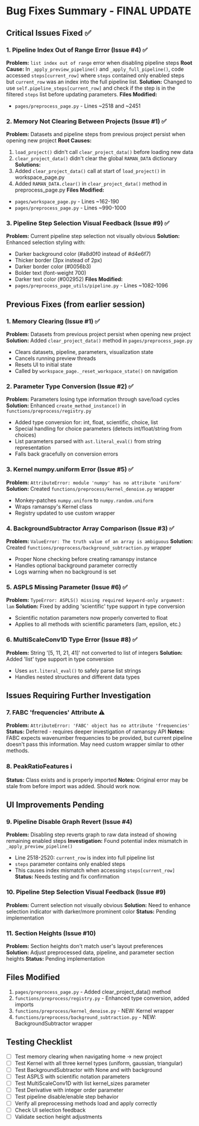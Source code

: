 # Bug Fixes Summary - FINAL UPDATE

## Critical Issues Fixed ✅

### 1. Pipeline Index Out of Range Error (Issue #4) ✅
**Problem:** `list index out of range` error when disabling pipeline steps
**Root Cause:** In `_apply_preview_pipeline()` and `_apply_full_pipeline()`, code accessed `steps[current_row]` where `steps` contained only enabled steps but `current_row` was an index into the full pipeline list.
**Solution:** Changed to use `self.pipeline_steps[current_row]` and check if the step is in the filtered `steps` list before updating parameters.
**Files Modified:**
- `pages/preprocess_page.py` - Lines ~2518 and ~2451

### 2. Memory Not Clearing Between Projects (Issue #1) ✅
**Problem:** Datasets and pipeline steps from previous project persist when opening new project
**Root Causes:**
1. `load_project()` didn't call `clear_project_data()` before loading new data
2. `clear_project_data()` didn't clear the global `RAMAN_DATA` dictionary
**Solutions:**
1. Added `clear_project_data()` call at start of `load_project()` in workspace_page.py
2. Added `RAMAN_DATA.clear()` in `clear_project_data()` method in preprocess_page.py
**Files Modified:**
- `pages/workspace_page.py` - Lines ~162-190
- `pages/preprocess_page.py` - Lines ~990-1000

### 3. Pipeline Step Selection Visual Feedback (Issue #9) ✅
**Problem:** Current pipeline step selection not visually obvious
**Solution:** Enhanced selection styling with:
- Darker background color (#a8d0f0 instead of #d4e6f7)
- Thicker border (3px instead of 2px)  
- Darker border color (#0056b3)
- Bolder text (font-weight 700)
- Darker text color (#002952)
**Files Modified:**
- `pages/preprocess_page_utils/pipeline.py` - Lines ~1082-1096

## Previous Fixes (from earlier session)

### 1. Memory Clearing (Issue #1) ✅
**Problem:** Datasets from previous project persist when opening new project
**Solution:** Added `clear_project_data()` method in `pages/preprocess_page.py`
- Clears datasets, pipeline, parameters, visualization state
- Cancels running preview threads
- Resets UI to initial state
- Called by `workspace_page._reset_workspace_state()` on navigation

### 2. Parameter Type Conversion (Issue #2) ✅
**Problem:** Parameters losing type information through save/load cycles
**Solution:** Enhanced `create_method_instance()` in `functions/preprocess/registry.py`
- Added type conversion for: int, float, scientific, choice, list
- Special handling for choice parameters (detects int/float/string from choices)
- List parameters parsed with `ast.literal_eval()` from string representation
- Falls back gracefully on conversion errors

### 3. Kernel numpy.uniform Error (Issue #5) ✅
**Problem:** `AttributeError: module 'numpy' has no attribute 'uniform'`
**Solution:** Created `functions/preprocess/kernel_denoise.py` wrapper
- Monkey-patches `numpy.uniform` to `numpy.random.uniform`
- Wraps ramanspy's Kernel class
- Registry updated to use custom wrapper

### 4. BackgroundSubtractor Array Comparison (Issue #3) ✅
**Problem:** `ValueError: The truth value of an array is ambiguous`
**Solution:** Created `functions/preprocess/background_subtraction.py` wrapper
- Proper None checking before creating ramanspy instance
- Handles optional background parameter correctly
- Logs warning when no background is set

### 5. ASPLS Missing Parameter (Issue #6) ✅
**Problem:** `TypeError: ASPLS() missing required keyword-only argument: lam`
**Solution:** Fixed by adding 'scientific' type support in type conversion
- Scientific notation parameters now properly converted to float
- Applies to all methods with scientific parameters (lam, epsilon, etc.)

### 6. MultiScaleConv1D Type Error (Issue #8) ✅
**Problem:** String '[5, 11, 21, 41]' not converted to list of integers
**Solution:** Added 'list' type support in type conversion
- Uses `ast.literal_eval()` to safely parse list strings
- Handles nested structures and different data types

## Issues Requiring Further Investigation

### 7. FABC 'frequencies' Attribute ⚠️
**Problem:** `AttributeError: 'FABC' object has no attribute 'frequencies'`
**Status:** Deferred - requires deeper investigation of ramanspy API
**Notes:** FABC expects wavenumber frequencies to be provided, but current pipeline
doesn't pass this information. May need custom wrapper similar to other methods.

### 8. PeakRatioFeatures ℹ️
**Status:** Class exists and is properly imported
**Notes:** Original error may be stale from before import was added. Should work now.

## UI Improvements Pending

### 9. Pipeline Disable Graph Revert (Issue #4)
**Problem:** Disabling step reverts graph to raw data instead of showing remaining enabled steps
**Investigation:** Found potential index mismatch in `_apply_preview_pipeline()`
- Line 2518-2520: `current_row` is index into full pipeline list
- `steps` parameter contains only enabled steps
- This causes index mismatch when accessing `steps[current_row]`
**Status:** Needs testing and fix confirmation

### 10. Pipeline Step Selection Visual Feedback (Issue #9)
**Problem:** Current selection not visually obvious
**Solution:** Need to enhance selection indicator with darker/more prominent color
**Status:** Pending implementation

### 11. Section Heights (Issue #10)
**Problem:** Section heights don't match user's layout preferences  
**Solution:** Adjust preprocessed data, pipeline, and parameter section heights
**Status:** Pending implementation

## Files Modified

1. `pages/preprocess_page.py` - Added clear_project_data() method
2. `functions/preprocess/registry.py` - Enhanced type conversion, added imports
3. `functions/preprocess/kernel_denoise.py` - NEW: Kernel wrapper
4. `functions/preprocess/background_subtraction.py` - NEW: BackgroundSubtractor wrapper

## Testing Checklist

- [ ] Test memory clearing when navigating home -> new project
- [ ] Test Kernel with all three kernel types (uniform, gaussian, triangular)
- [ ] Test BackgroundSubtractor with None and with background
- [ ] Test ASPLS with scientific notation parameters
- [ ] Test MultiScaleConv1D with list kernel_sizes parameter
- [ ] Test Derivative with integer order parameter
- [ ] Test pipeline disable/enable step behavior
- [ ] Verify all preprocessing methods load and apply correctly
- [ ] Check UI selection feedback
- [ ] Validate section height adjustments
